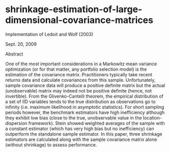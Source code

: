 # shrinkage-estimation-of-large-dimensional-covariance-matrices
Implementation of Ledoit and Wolf (2003)

Sept. 20, 2009

Abstract

One of the most important considerations in a Markowitz mean variance optimization (or for that matter, any portfolio selection model) is the estimation of the covariance matrix. Practitioners typically take recent returns data and calculate covariances from this sample. Unfortunately, sample covariance data will produce a positive definite matrix but the actual (unobservable) matrix may indeed not be positive definite (hence, not invertible). From the Glivenko-Cantelli theorem, the empirical distribution of a set of IID variables tends to the true distribution as observations go to infinity (i.e. maximum likelihood in asymptotic statistics). For short sampling periods however, the benchmark estimators have high inefficiency although they exhibit low bias (close to the true, unobservable value in the location-dispersion framework). Stein showed weighted averages of the sample with a constant estimator (which has very high bias but no inefficiency) can outperform the standalone sample estimator. In this paper, three shrinkage estimators are calculated along with the sample covariance matrix alone (without shrinkage) to assess performance.
